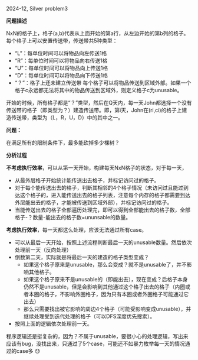 2024-12, Silver problem3

**问题描述**

NxN的格子上，格子(a,b)代表从上面开始的第a行，从左边开始的第b列的格子。每个格子上可以安置传送带，传送带共5种类型：
-  “L”：每单位时间可以将物品向左传送1格
-  “R”：每单位时间可以将物品向右传送1格
-  “U”：每单位时间可以将物品向上传送1格
-  “D”：每单位时间可以将物品向下传送1格
-  “？”：格子上还未建立传送带
每个格子可以将物品传送到区域外部。如果一个格子c永远都无法将其中的物品传送到区域外，则定义格子c为unusable。

开始的时候，所有格子都是“？”类型，然后在Q天内，每一天John都选择一个没有传送带的格子（即类型为？）建造传送带。即，第i天，John在(ri,ci)的格子上建造传送带，类型为（L，R，U，D）中的其中之一。

**问题：**

在满足所有的限制条件下，最多能砍掉多少棵树？

**分析过程**

**不考虑执行效率**，可以从第一天开始，构建每天NxN格子的状态，对于每一天，

* 从最外层格子开始统计能传送出去格子，并标记访问过的格子。
* 对于每个能传送出去的格子，判断其相邻的4个格子情况（未访问过且能过到达这个格子的，进入能传送出去的格子列表，注意每个内存的格子都需要到达外层能出去的格子，才能被传送到区域外部），并标记访问过的格子。
* 当能传送出去的格子全部遍历处理完，即可以得到全部能出去的格子数，全部格子-？数量-能出去的格子数=ununsable的数量。
  
**考虑执行效率**，每一天都这么处理，应该无法通过所有case。

* 可以从最后一天开始，按照上述流程判断最后一天的unusable数量。然后依次处理前一天（反向处理）
* 倒数第二天，实际就是将最后一天的建造的格子类型变成？
    * 如果这个格子原来是unusable，那么会变成？就不是unusable了，并不影响其他格子。
    * 如果这个格子原来不是unusable的（即能出去），现在变成？后格子本身仍然不是unusable，但是会影响到其他通过这个格子出去的格子（内圈或者本圈的格子，不影响外圈格子，因为只有本圈或者外圈格子可能通过它出去）
    * 那么只需要找出被它影响的周边4个格子（可能受影响变成unusable），并继续处理受到迭代处理的格子（可以DFS深度优先搜索）。
* 按照上面的逻辑依次处理前一天。


程序逻辑还是挺复杂的，因为？不属于unusable，要很小心的处理逻辑，写出来应该有bug，没找出来，只通过了5个case，可能还不如暴力枚举每一天的情况通过的case多 😓
